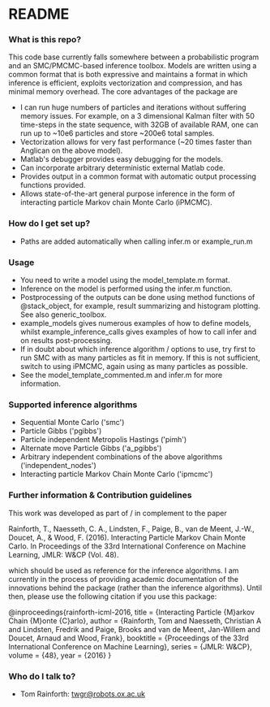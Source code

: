 # README #

### What is this repo? ###

This code base currently falls somewhere between a probabilistic program and an SMC/PMCMC-based inference toolbox.  Models are written using a common format that is both expressive and maintains a format in which inference is efficient, exploits vectorization and compression, and has minimal memory overhead.  The core advantages of the package are

* I can run huge numbers of particles and iterations without suffering memory issues.  For example, on a 3 dimensional Kalman filter with 50 time-steps in the state sequence, with 32GB of available RAM, one can run up to ~10e6 particles and store ~200e6 total samples.
* Vectorization allows for very fast performance (~20 times faster than Anglican on the above model).
* Matlab's debugger provides easy debugging for the models.
* Can incorporate arbitrary deterministic external Matlab code.
* Provides output in a common format with automatic output processing functions provided.
* Allows state-of-the-art general purpose inference in the form of interacting particle Markov chain Monte Carlo (iPMCMC).

### How do I get set up? ###

* Paths are added automatically when calling infer.m or example_run.m

### Usage ###

* You need to write a model using the model_template.m format.
* Inference on the model is performed using the infer.m function.
* Postprocessing of the outputs can be done using method functions of @stack_object, for example, result summarizing and histogram plotting.  See also generic_toolbox.
* example_models gives numerous examples of how to define models, whilst example_inference_calls gives examples of how to call infer and on results post-processing.
* If in doubt about which inference algorithm / options to use, try first to run SMC with as many particles as fit in memory.  If this is not sufficient, switch to using iPMCMC, again using as many particles as possible.
* See the model_template_commented.m and infer.m for more information.

### Supported inference algorithms ###

* Sequential Monte Carlo ('smc')
* Particle Gibbs ('pgibbs')
* Particle independent Metropolis Hastings ('pimh')
* Alternate move Particle Gibbs ('a_pgibbs')
* Arbitrary independent combinations of the above algorithms  ('independent_nodes')
* Interacting particle Markov Chain Monte Carlo ('ipmcmc')

### Further information & Contribution guidelines ###

This work was developed as part of / in complement to the paper 

Rainforth, T., Naesseth, C. A., Lindsten, F., Paige, B., van de Meent, J.-W., Doucet, A., & Wood, F. (2016). Interacting Particle Markov Chain Monte Carlo. In Proceedings of the 33rd International Conference on Machine Learning, JMLR: W&CP (Vol. 48).

which should be used as reference for the inference algorithms.  I am currently in the process of providing academic documentation of the innovations behind the package (rather than the inference algorithms).  Until then, please use the following citation if you use this package:

@inproceedings{rainforth-icml-2016,
  title = {Interacting Particle {M}arkov Chain {M}onte {C}arlo},
  author = {Rainforth, Tom and Naesseth, Christian A and Lindsten, Fredrik and Paige, Brooks and van de Meent, Jan-Willem and Doucet, Arnaud and Wood, Frank},
  booktitle = {Proceedings of the 33rd International Conference on Machine Learning},
  series = {JMLR: W\&CP},
  volume = {48},
  year = {2016}
}
 
### Who do I talk to? ###

* Tom Rainforth: twgr@robots.ox.ac.uk